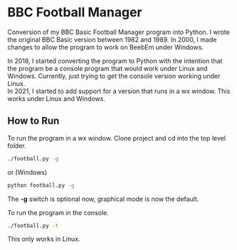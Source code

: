 # BBC Football Manager
Conversion of my BBC Basic Football Manager program into Python.
I wrote the original BBC Basic version between 1982 and 1989.
In 2000, I made changes to allow the program to work on BeebEm under Windows.

In 2018, I started converting the program to Python with the intention that the program be a console program that would work under Linux and Windows.
Currently, just trying to get the console version working under Linux.  
In 2021, I started to add support for a version that runs in a wx window.  This works under Linux and Windows.

## How to Run
To run the program in a wx window.  Clone project and cd into the top level folder.
```bash
./football.py -g
```
or (Windows)
```bash
python football.py -g
```
The **-g** switch is optional now, graphical mode is now the default.

To run the program in the console.  
```bash
./football.py -t
```
This only works in Linux.

